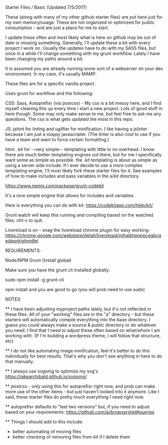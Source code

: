 Starter Files / Basic  (Updated 7/5/2017)

These (along with many of my other github starter files) are put here just for my own memory/usage.  These are not organized or optimized for public consumption - and are just a place for me to start.

I update these often and most likely what is here on github may be out of date or missing something.  Generally, I'll update these a bit with every project I work on.  Usually the updates have to do with my SASS files, but once in a while I'll change something with my grunt workflow.  Lately I have been changing my paths around a bit.

It is assumed you are already running some sort of a webserver on your dev environment.  In my case, it's usually MAMP.

These files are for a specific vanilla project.  

Uses grunt for workflow and the following:

CSS: Sass, Autoprefixr (via postcss) - My css is a bit messy here, and I find myself cleaning this up every time i start a new project.  Lots of good stuff in here though.  Some may only make sense to me, but feel free to ask me any questions.  The css is what gets updated the most in this repo.

JS: jshint for linting and uglifier for minification.  I like having a jslinter because I am just a sloppy javascripter.  (The linter is also cool to use if you have a team and want to force certain formatting.)

html: .kit for --very simple-- templating with little to no overhead.  I know there are much better templating engines out there, but for me I specifically want some as simple as possible. the .kit templating is about as simple as using a server side include.  If I ever decide to use a more complex templating engine, I'll most likely fork these starter files for it.  See examples of how to make includes and pass variables in the a/kit directory.

https://www.npmjs.com/package/grunt-codekit

It's a nice simple engine that allows for includes and variables.

Here is everything you can do with kit:  https://codekitapp.com/help/kit/

Grunt watch will keep this running and compiling based on the watched files.  ctrl-c to quit.

Livereload is on - snag the livereload chrome plugin for easy working: 
https://chrome.google.com/webstore/detail/livereload/jnihajbhpnppcggbcgedagnkighmdlei


REQUIREMENTS:

Node/NPM
Grunt (Install global)

Make sure you have the grunt cli installed globally:

sudo npm install -g grunt-cli

npm install and you are good to go  (you will prob need to use sudo)



NOTES:

** I have been adjusting myproject paths lately, but it's not reflected in these files.  All of your "working" files are in the "a" directory - but these starters will automatically compile everything into the base directory.  I guess you could always make a source & public directory or do whatever you need. I find that I need to adjust these often based on what/whom I am working with. (If I'm building a wordpress theme, I will follow that structure, etc)

** I do not like automating image minification, feel it's better to do this individually for best results.  That's why you don't see anything in here to do that manually.

** I always use svgomg to optimize my svg's https://jakearchibald.github.io/svgomg/

** postcss - only using this for autoprefixr right now, and prob can make more use of the other items - but just haven't looked into it anymore.  Like I said, these starter files do pretty much everything I need right now.

** autoprefixr defaults to "last two versions" but, if you need to adjust based on your requirements:
https://github.com/ai/browserslist#queries

** Things I should add to this include:

- better automating of moving files
- better checking of removing files from kit if I delete them


